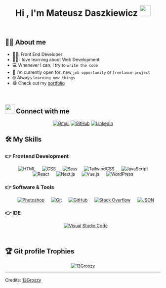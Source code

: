 <h1 align="center">Hi , I'm Mateusz Daszkiewicz <img src="https://media.giphy.com/media/hvRJCLFzcasrR4ia7z/giphy.gif" width="35"></h1>

<br>

## :sassy_man:  About me
- :student:: Front End Developer
- :technologist: I love learning about Web Development
- :computer: Whenever I can, I try to `write the code`
- :thinking: I’m currently open for: new `job opportunity` or `freelance project`
- :nerd_face: Always `learning new things`
- :smile: Check out my [portfolio](https://mdaszkiewicz.netlify.app)

<br>



## <img src="https://media.giphy.com/media/iY8CRBdQXODJSCERIr/giphy.gif" width="30px"> Connect with me
<p align="center">
	<a href="mailto:topdrive940@gmail.com"><img img src="https://img.shields.io/badge/gmail-%23EA4335.svg?style=plastic&logo=gmail&logoColor=white" alt="Gmail"/></a>
	<a href="https://github.com/13Groszy"><img src="https://img.shields.io/badge/github-%23181717.svg?style=plastic&logo=github&logoColor=white" alt="GitHub"/></a>
	<a href="https://www.linkedin.com/in/mateusz-daszkiewicz-66371a196/"><img src="https://img.shields.io/badge/linkedin-%230A66C2.svg?style=plastic&logo=linkedin&logoColor=white" alt="LinkedIn"/></a>



## 🛠️ My Skills

### 👉 Frontend Development
<p align="center"> 
  &emsp; 
   <img alt="HTML" src="https://img.shields.io/badge/HTML5%20-%23E34F26.svg?style=plastic&logo=html5&logoColor=white">
  &emsp;
    <img alt="CSS" src="https://img.shields.io/badge/CSS%20-%231572B6.svg?style=plastic&logo=css3&logoColor=white">
  &emsp;
    <img alt="Sass" src="https://img.shields.io/badge/Sass-pink.svg?style=plastic&logo=sass&logoColor=white">
  &emsp;
    <img alt="TailwindCSS" src="https://img.shields.io/badge/Tailwind-blue.svg?style=plastic&logo=tailwindcss&logoColor=white">
  &emsp;
     <img alt="JavaScript" src="https://img.shields.io/badge/JavaScript%20-%23F7DF1E.svg?style=plastic&logo=javascript&logoColor=black">
  &emsp;
     <img alt="React" src="https://img.shields.io/badge/-ReactJs-61DAFB?logo=react&logoColor=white&style=plastic">
  &emsp;
     <img alt="Next.js" src="https://shields.io/badge/NEXT.js-black?logo=&style=plastic%22">
  &emsp;
    <img alt="Vue.js" src="https://img.shields.io/badge/Vue-white.svg?style=plastic&logo=vue.js&logoColor=darkgreen">	
  &emsp;
    <img alt="WordPress" src="https://img.shields.io/badge/WordPress-white.svg?style=plastic&logo=wordpress&logoColor=blue">	
</p>

 ### 👉 Software & Tools
 
<p align="center">
	&emsp;
    <a href="#"><img alt="Photoshop" src="https://img.shields.io/badge/PhotoShop-darkblue.svg?style=plastic&logo=adobe&logoColor=blue"></a>
  &emsp;
    <a href="#"><img alt="Git" src="https://img.shields.io/badge/Git%20-%23F05033.svg?style=plastic&logo=git&logoColor=white"></a>
  &emsp;
    <a href="#"><img alt="GitHub" src="https://img.shields.io/badge/github-%23181717.svg?style=plastic&logo=github&logoColor=white"></a>
  &emsp;
    <a href="#"><img alt="Stack Overflow" src="https://img.shields.io/badge/-Stack%20Overflow-FE7A16?style=plastic&logo=stack-overflow&logoColor=white"></a>
  &emsp;
    <a href="#"><img alt="JSON" img src="https://img.shields.io/badge/json-%23000000.svg?style=plastic&logo=json&logoColor=white"></a>
</p>

 ### 👉 IDE
 
<p align="center">
  &emsp;
    <a href="#"><img alt="Visual Studio Code" src="https://img.shields.io/badge/Visual%20Studio%20Code-0078d7.svg?style=plastic&logo=visual-studio-code&logoColor=white"></a>
</p>

<br/>

## :trophy: Git profile Trophies

<p align="center"> <a href="https://github.com/ryo-ma/github-profile-trophy"><img src="https://github-profile-trophy.vercel.app/?username=13Groszy&layout=compact&theme=algolia" alt="13Groszy" /></a> </p>

-----
Credits: [13Groszy](https://github.com/13Groszy)
